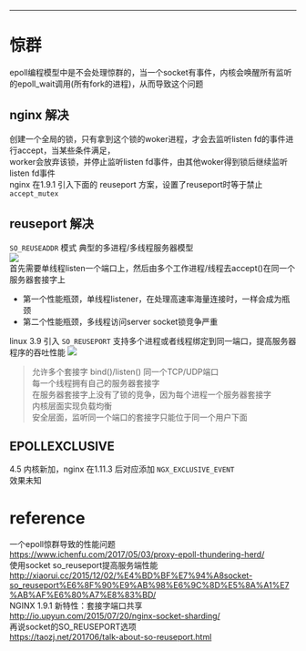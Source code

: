 
---

# 惊群
epoll编程模型中是不会处理惊群的，当一个socket有事件，内核会唤醒所有监听的epoll_wait调用(所有fork的进程)，从而导致这个问题

## nginx 解决
创建一个全局的锁，只有拿到这个锁的woker进程，才会去监听listen fd的事件进行accept，当某些条件满足，  
worker会放弃该锁，并停止监听listen fd事件，由其他woker得到锁后继续监听listen fd事件  
nginx 在1.9.1 引入下面的 reuseport 方案，设置了reuseport时等于禁止 `accept_mutex`

## reuseport 解决
`SO_REUSEADDR` 模式 典型的多进程/多线程服务器模型  
![](http://xiaorui.cc/wp-content/uploads/2015/12/20151202150525_52816.png)  
首先需要单线程listen一个端口上，然后由多个工作进程/线程去accept()在同一个服务器套接字上  
- 第一个性能瓶颈，单线程listener，在处理高速率海量连接时，一样会成为瓶颈
- 第二个性能瓶颈，多线程访问server socket锁竞争严重

linux 3.9 引入 `SO_REUSEPORT`  支持多个进程或者线程绑定到同一端口，提高服务器程序的吞吐性能
![](http://xiaorui.cc/wp-content/uploads/2015/12/20151202150747_49312.png)  
> 允许多个套接字 bind()/listen() 同一个TCP/UDP端口  
每一个线程拥有自己的服务器套接字  
在服务器套接字上没有了锁的竞争，因为每个进程一个服务器套接字  
内核层面实现负载均衡  
安全层面，监听同一个端口的套接字只能位于同一个用户下面  

## EPOLLEXCLUSIVE
4.5 内核新加，nginx 在1.11.3 后对应添加 `NGX_EXCLUSIVE_EVENT`  
效果未知

# reference
一个epoll惊群导致的性能问题  
<https://www.ichenfu.com/2017/05/03/proxy-epoll-thundering-herd/>  
使用socket so_reuseport提高服务端性能  
<http://xiaorui.cc/2015/12/02/%E4%BD%BF%E7%94%A8socket-so_reuseport%E6%8F%90%E9%AB%98%E6%9C%8D%E5%8A%A1%E7%AB%AF%E6%80%A7%E8%83%BD/>  
NGINX 1.9.1 新特性：套接字端口共享  
<http://io.upyun.com/2015/07/20/nginx-socket-sharding/>  
再说socket的SO_REUSEPORT选项  
<https://taozj.net/201706/talk-about-so-reuseport.html>  